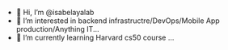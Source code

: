- 👋 Hi, I’m @isabelayalab
- 👀 I’m interested in backend infrastructre/DevOps/Mobile App production/Anything IT...
- 🌱 I’m currently learning Harvard cs50 course ...
  

<!---
isabelayalab/isabelayalab is a ✨ special ✨ repository because its `README.md` (this file) appears on your GitHub profile.
You can click the Preview link to take a look at your changes.
--->
